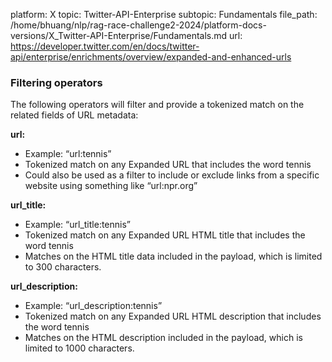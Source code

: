 platform: X
topic: Twitter-API-Enterprise
subtopic: Fundamentals
file_path: /home/bhuang/nlp/rag-race-challenge2-2024/platform-docs-versions/X_Twitter-API-Enterprise/Fundamentals.md
url: https://developer.twitter.com/en/docs/twitter-api/enterprise/enrichments/overview/expanded-and-enhanced-urls

### Filtering operators

The following operators will filter and provide a tokenized match on the related fields of URL metadata:

**url:**

* Example: “url:tennis”
* Tokenized match on any Expanded URL that includes the word tennis
* Could also be used as a filter to include or exclude links from a specific website using something like “url:npr.org”

**url\_title:**

* Example: “url\_title:tennis”
* Tokenized match on any Expanded URL HTML title that includes the word tennis
* Matches on the HTML title data included in the payload, which is limited to 300 characters.

**url\_description:**

* Example: “url\_description:tennis”
* Tokenized match on any Expanded URL HTML description that includes the word tennis
* Matches on the HTML description included in the payload, which is limited to 1000 characters.